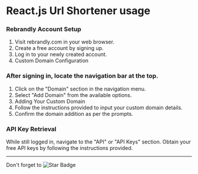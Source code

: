 
# React.js Url Shortener usage


### Rebrandly Account Setup

1. Visit rebrandly.com in your web browser.
2. Create a free account by signing up.
3. Log in to your newly created account.
4. Custom Domain Configuration

### After signing in, locate the navigation bar at the top.
1. Click on the "Domain" section in the navigation menu.
2. Select "Add Domain" from the available options.
3. Adding Your Custom Domain
4. Follow the instructions provided to input your custom domain details.
5. Confirm the domain addition as per the prompts.

### API Key Retrieval

While still logged in, navigate to the "API" or "API Keys" section.
Obtain your free API keys by following the instructions provided.


---
Don't forget to ![Star Badge](https://img.shields.io/static/v1?label=%F0%9F%8C%9F&message=If%20Useful&style=style=flat&color=BC4E99)
